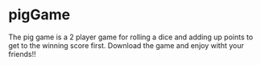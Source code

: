 # pigGame

The pig game is a 2 player game for rolling a dice and adding up points to get to the winning score first.
Download the game and enjoy witht your friends!!
